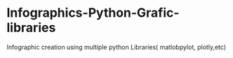 # Infographics-Python-Grafic-libraries
Infographic creation using multiple python Libraries( matlobpylot, plotly,etc)
